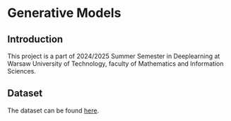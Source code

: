# Generative Models

## Introduction

This project is a part of 2024/2025 Summer Semester in Deeplearning at Warsaw University of Technology, faculty of Mathematics and Information Sciences.

## Dataset

The dataset can be found [here](https://www.kaggle.com/datasets/borhanitrash/cat-dataset).
